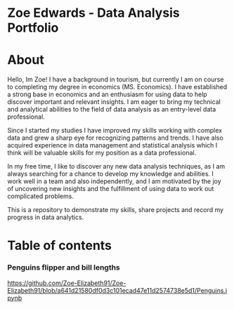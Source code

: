 # Zoe Edwards - Data Analysis Portfolio

# About
Hello, Im Zoe! I have a background in tourism, but currently I am on course to completing my degree in economics (MS. Economics). I have established a strong base in economics and an enthusiasm for using data to help discover important and relevant insights. I am eager to bring my technical and analytical abilities to the field of data analysis as an entry-level data professional.

Since I started my studies I have improved my skills working with complex data and grew a sharp eye for recognizing patterns and trends. I have also acquired experience in data management and statistical analysis which I think will be valuable skills for my position as a data professional.

In my free time, I like to discover any new data analysis techniques, as I am always searching for a chance to develop my knowledge and abilities. I work well in a team and also independently, and I am motivated by the joy of uncovering new insights and the fulfillment of using data to work out complicated problems.

This is a repository to demonstrate my skills, share projects and record my progress in data analytics.

# Table of contents 

### Penguins flipper and bill lengths
https://github.com/Zoe-Elizabeth91/Zoe-Elizabeth91/blob/a641d21580df0d3c101ecad47e11d2574738e5d1/Penguins.ipynb

